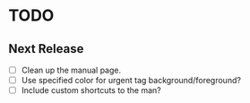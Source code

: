 TODO
====

Next Release
------------
- [ ] Clean up the manual page.
- [ ] Use specified color for urgent tag background/foreground?
- [ ] Include custom shortcuts to the man?
